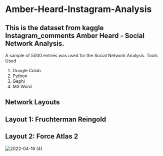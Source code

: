 # Amber-Heard-Instagram-Analysis
## This is the dataset from kaggle Instagram_comments Amber Heard - Social Network Analysis.

A sample of 5000 entries was used for the Social Network Analysis.
Tools Used
1. Google Colab
2. Python
3. Gephi
4. MS Word

## Network Layouts

##  Layout 1: Fruchterman Reingold

## Layout 2: Force Atlas 2
![2022-04-16 (4)](https://user-images.githubusercontent.com/93222496/163683111-f5e30634-933c-49fd-bb47-2b42fb776f09.png)
